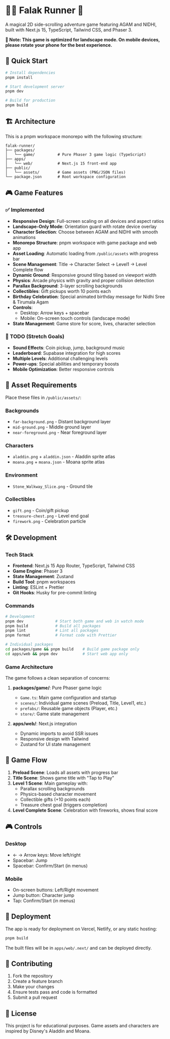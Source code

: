 # 🧞‍♂️ Falak Runner 🌊

A magical 2D side-scrolling adventure game featuring AGAM and NIDHI, built with Next.js 15, TypeScript, Tailwind CSS, and Phaser 3.

**📱 Note: This game is optimized for landscape mode. On mobile devices, please rotate your phone for the best experience.**

## 🚀 Quick Start

```bash
# Install dependencies
pnpm install

# Start development server
pnpm dev

# Build for production
pnpm build
```

## 🏗️ Architecture

This is a pnpm workspace monorepo with the following structure:

```
falak-runner/
├── packages/
│   └── game/          # Pure Phaser 3 game logic (TypeScript)
├── apps/
│   └── web/           # Next.js 15 front-end app
├── public/
│   └── assets/        # Game assets (PNG/JSON files)
└── package.json       # Root workspace configuration
```

## 🎮 Game Features

### ✅ Implemented

- **Responsive Design**: Full-screen scaling on all devices and aspect ratios
- **Landscape-Only Mode**: Orientation guard with rotate device overlay
- **Character Selection**: Choose between AGAM and NIDHI with smooth animations
- **Monorepo Structure**: pnpm workspace with game package and web app
- **Asset Loading**: Automatic loading from `/public/assets` with progress bar
- **Scene Management**: Title → Character Select → Level1 → Level Complete flow
- **Dynamic Ground**: Responsive ground tiling based on viewport width
- **Physics**: Arcade physics with gravity and proper collision detection
- **Parallax Background**: 3-layer scrolling backgrounds
- **Collectibles**: Gift pickups worth 10 points each
- **Birthday Celebration**: Special animated birthday message for Nidhi Sree & Tirumala Agam
- **Controls**:
  - Desktop: Arrow keys + spacebar
  - Mobile: On-screen touch controls (landscape mode)
- **State Management**: Game store for score, lives, character selection

### 🚧 TODO (Stretch Goals)

- **Sound Effects**: Coin pickup, jump, background music
- **Leaderboard**: Supabase integration for high scores
- **Multiple Levels**: Additional challenging levels
- **Power-ups**: Special abilities and temporary boosts
- **Mobile Optimization**: Better responsive controls

## 🎨 Asset Requirements

Place these files in `/public/assets/`:

### Backgrounds

- `far-background.png` - Distant background layer
- `mid-ground.png` - Middle ground layer
- `near-foreground.png` - Near foreground layer

### Characters

- `aladdin.png` + `aladdin.json` - Aladdin sprite atlas
- `moana.png` + `moana.json` - Moana sprite atlas

### Environment

- `Stone_Walkway_Slice.png` - Ground tile

### Collectibles

- `gift.png` - Coin/gift pickup
- `treasure-chest.png` - Level end goal
- `firework.png` - Celebration particle

## 🛠️ Development

### Tech Stack

- **Frontend**: Next.js 15 App Router, TypeScript, Tailwind CSS
- **Game Engine**: Phaser 3
- **State Management**: Zustand
- **Build Tool**: pnpm workspaces
- **Linting**: ESLint + Prettier
- **Git Hooks**: Husky for pre-commit linting

### Commands

```bash
# Development
pnpm dev              # Start both game and web in watch mode
pnpm build            # Build all packages
pnpm lint             # Lint all packages
pnpm format           # Format code with Prettier

# Individual packages
cd packages/game && pnpm build    # Build game package only
cd apps/web && pnpm dev           # Start web app only
```

### Game Architecture

The game follows a clean separation of concerns:

1. **packages/game/**: Pure Phaser game logic
   - `Game.ts`: Main game configuration and startup
   - `scenes/`: Individual game scenes (Preload, Title, Level1, etc.)
   - `prefabs/`: Reusable game objects (Player, etc.)
   - `store/`: Game state management

2. **apps/web/**: Next.js integration
   - Dynamic imports to avoid SSR issues
   - Responsive design with Tailwind
   - Zustand for UI state management

## 🎯 Game Flow

1. **Preload Scene**: Loads all assets with progress bar
2. **Title Scene**: Shows game title with "Tap to Play"
3. **Level 1 Scene**: Main gameplay with:
   - Parallax scrolling backgrounds
   - Physics-based character movement
   - Collectible gifts (+10 points each)
   - Treasure chest goal (triggers completion)
4. **Level Complete Scene**: Celebration with fireworks, shows final score

## 🎮 Controls

### Desktop

- ← → Arrow keys: Move left/right
- Spacebar: Jump
- Spacebar: Confirm/Start (in menus)

### Mobile

- On-screen buttons: Left/Right movement
- Jump button: Character jump
- Tap: Confirm/Start (in menus)

## 🚀 Deployment

The app is ready for deployment on Vercel, Netlify, or any static hosting:

```bash
pnpm build
```

The built files will be in `apps/web/.next/` and can be deployed directly.

## 🤝 Contributing

1. Fork the repository
2. Create a feature branch
3. Make your changes
4. Ensure tests pass and code is formatted
5. Submit a pull request

## 📝 License

This project is for educational purposes. Game assets and characters are inspired by Disney's Aladdin and Moana.
